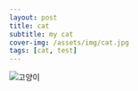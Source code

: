 ```yaml
---
layout: post
title: cat
subtitle: my cat
cover-img: /assets/img/cat.jpg
tags: [cat, test]
---
```


![고양이](/assets/img/cat.jpg)
